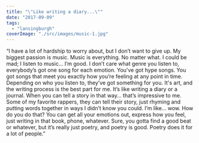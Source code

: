 ```yaml
---
title: "\"Like writing a diary...\""
date: "2017-09-09"
tags: 
  - "lansingburgh"
coverImage: "./src/images/music-1.jpg"
---
```


“I have a lot of hardship to worry about, but I don’t want to give up. My biggest passion is music. Music is everything. No matter what. I could be mad; I listen to music... I’m good. I don’t care what genre you listen to, everybody’s got one song for each emotion. You've got hype songs. You got songs that meet you exactly how you’re feeling at any point in time. Depending on who you listen to, they’ve got something for you. It's art, and the writing process is the best part for me. It’s like writing a diary or a journal. When you can tell a story in that way… that’s impressive to me. Some of my favorite rappers, they can tell their story, just rhyming and putting words together in ways I didn’t know you could. I’m like… wow. How do you do that? You can get all your emotions out, express how you feel, just writing in that book, phone, whatever. Sure, you gotta find a good beat or whatever, but it’s really just poetry, and poetry is good. Poetry does it for a lot of people.”

